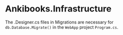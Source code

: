 # Ankibooks.Infrastructure

The .Designer.cs files in Migrations are necessary for `db.Database.Migrate()` in the `WebApp` project `Program.cs`.